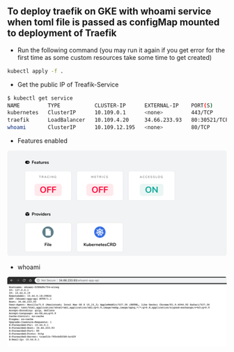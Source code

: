 ## To deploy traefik on GKE with whoami service when toml file is passed as configMap mounted to deployment of Traefik


- Run the following command (you may run it again if you get error for the first time as some
custom resources take some time to get created)

```bash
kubectl apply -f .
```

- Get the public IP of Treafik-Service
```bash
$ kubectl get service
NAME         TYPE           CLUSTER-IP      EXTERNAL-IP    PORT(S)                                     AGE
kubernetes   ClusterIP      10.109.0.1      <none>         443/TCP                                     179m
traefik      LoadBalancer   10.109.4.20     34.66.233.93   80:30521/TCP,443:32062/TCP,8080:30299/TCP   2m26s
whoami       ClusterIP      10.109.12.195   <none>         80/TCP                                      2m25s                      84s
```



- Features enabled

![](.images/features-enabled-in-toml-inside-configMap.png)


- whoami
    
![](.images/whoami-service.png)